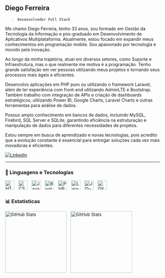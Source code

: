 ## Diego Ferreira

> **`Desenvolvedor Full Stack`**

<p>Me chamo Diego Ferreira, tenho 33 anos, sou formado em Gestão da Tecnologia da Informação e pós-graduado em Desenvolvimento de Aplicativos Multiplataforma. Atualmente, estou focado em expandir meus conhecimentos em programação mobile. Sou apaixonado por tecnologia e movido pela inovação.

Ao longo da minha trajetória, atuei em diversos setores, como Suporte e Infraestrutura, mas o que realmente me motiva é a programação. Tenho grande satisfação em ver pessoas utilizando meus projetos e tornando seus processos mais ágeis e eficientes.

Desenvolvo aplicações em PHP puro ou utilizando o framework Laravel, além de ter experiência com front-end utilizando AdminLTE e Bootstrap. Também trabalho com integração de APIs e criação de dashboards estratégicos, utilizando Power BI, Google Charts, Laravel Charts e outras ferramentas para análise de dados.

Possuo amplo conhecimento em bancos de dados, incluindo MySQL, Firebird, SQL Server e SQLite, garantindo eficiência na estruturação e manipulação de dados para diferentes necessidades de projetos.

Estou sempre em busca de aprendizado e novas tecnologias, pois acredito que a evolução constante é essencial para entregar soluções cada vez mais inovadoras e eficientes.
</p>
         
<p align="left">
    <a href="https://www.linkedin.com/in/dferreirafernandes/">
        <img 
            alt="Linkedin" 
            title="Me siga no Linkedin" 
            src="https://custom-icon-badges.demolab.com/badge/linkedin-blue
            ?color=0A66C2&labelColor=0A66C2&style=for-the-badge&logo=logotipo-do-linkedin"
        />
    </a>    
</p>

---

### 🤖 Linguagens e Tecnologias

<img 
    align="left" 
    alt="HTML"
    title="HTML" 
    width="30px" 
    style="padding-right: 10px;" 
    src="https://cdn.jsdelivr.net/gh/devicons/devicon@latest/icons/html5/html5-original.svg" 
/>
<img 
    align="left" 
    alt="CSS" 
    title="CSS"
    width="30px" 
    style="padding-right: 10px;" 
    src="https://cdn.jsdelivr.net/gh/devicons/devicon@latest/icons/css3/css3-original.svg" 
/>
<img 
    align="left" 
    alt="JavaScript" 
    title="JavaScript"
    width="30px" 
    style="padding-right: 10px;" 
    src="https://cdn.jsdelivr.net/gh/devicons/devicon@latest/icons/javascript/javascript-original.svg" 
/>

<img 
    align="left" 
    alt="Bootstrap"
    title="Bootstrap" 
    width="30px" 
    style="padding-right: 10px;" 
    src="https://cdn.jsdelivr.net/gh/devicons/devicon@latest/icons/bootstrap/bootstrap-original.svg" 
/>
<img 
    align="left" 
    alt="PHP" 
    title="PHP"
    width="30px" 
    style="padding-right: 10px;" 
    src="https://cdn.jsdelivr.net/gh/devicons/devicon@latest/icons/php/php-original.svg" 
/>
<img 
    align="left" 
    alt="Laravel" 
    title="Laravel"
    width="30px" 
    style="padding-right: 10px;" 
    src="https://cdn.jsdelivr.net/gh/devicons/devicon@latest/icons/laravel/laravel-original.svg" 
/>
<img 
    align="left" 
    alt="JQuery" 
    title="JQuery"
    width="30px" 
    style="padding-right: 10px;" 
    src="https://cdn.jsdelivr.net/gh/devicons/devicon@latest/icons/jquery/jquery-original.svg" 
/>
<img 
    align="left" 
    alt="Git" 
    title="Git"
    width="30px" 
    style="padding-right: 10px;" 
    src="https://cdn.jsdelivr.net/gh/devicons/devicon@latest/icons/git/git-original.svg" 
/>

<br/>
<br/>

### 📊 Estatísticas

<p>
  <img 
    align="left" 
    alt="GitHub Stats" 
    height="200" 
    style="padding-right: 10px;" 
    src="https://github-readme-stats.vercel.app/api?username=DiegoFFernandes&show_icons=true&theme=tokyonight&include_all_commits=true&locale=pt-br" 
  />

<img 
      align="left" 
      alt="GitHub Stats" 
      height="200" 
      src="https://github-readme-stats.vercel.app/api/top-langs/?username=DiegoFFernandes&theme=tokyonight&layout=compact&custom_title=Tecnologias&langs_count=9" 
  />

</p>
